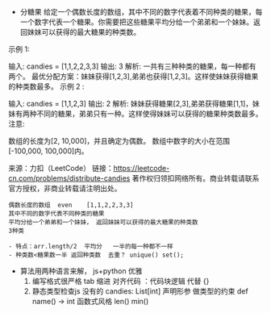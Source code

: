 - 分糖果
给定一个偶数长度的数组，其中不同的数字代表着不同种类的糖果，每一个数字代表一个糖果。你需要把这些糖果平均分给一个弟弟和一个妹妹。返回妹妹可以获得的最大糖果的种类数。

示例 1:

输入: candies = [1,1,2,2,3,3]
输出: 3
解析: 一共有三种种类的糖果，每一种都有两个。
     最优分配方案：妹妹获得[1,2,3],弟弟也获得[1,2,3]。这样使妹妹获得糖果的种类数最多。
示例 2 :

输入: candies = [1,1,2,3]
输出: 2
解析: 妹妹获得糖果[2,3],弟弟获得糖果[1,1]，妹妹有两种不同的糖果，弟弟只有一种。这样使得妹妹可以获得的糖果种类数最多。
注意:

数组的长度为[2, 10,000]，并且确定为偶数。
数组中数字的大小在范围[-100,000, 100,000]内。

来源：力扣（LeetCode）
链接：https://leetcode-cn.com/problems/distribute-candies
著作权归领扣网络所有。商业转载请联系官方授权，非商业转载请注明出处。


    偶数长度的数组  even    [1,1,2,2,3,3]
    其中不同的数字代表不同种类的糖果
    平均分给一个弟弟和一个妹妹， 返回妹妹可以获得的最大糖果的种类数
    3种类 

    - 特点：arr.length/2  平均分   一半的每一种都不一样
    - 种类数<糖果数一半 返回种类数  去重？ unique() set();
- 算法用两种语言来解， js+python
    优雅
    1. 编写格式很严格
        tab 缩进 对齐代码  ：代码块逻辑 代替 {}
    2. 静态类型检查js 没有的
        candies: List[int] 声明形参  做类型的约束
        def name() -> int
        函数式风格 len() min()